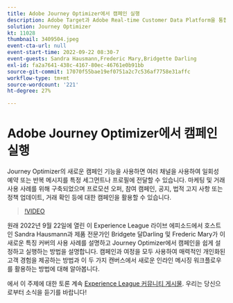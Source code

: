 ```yaml
---
title: Adobe Journey Optimizer에서 캠페인 실행
description: Adobe Target과 Adobe Real-time Customer Data Platform을 통합하여 보다 개인화된 고객 경험을 제공할 수 있습니다. 이 라이브스트림 이벤트에서 이 두 플랫폼을 통합하여 기업이 실시간으로 데이터를 수집한 다음 타겟팅된 경험을 생성하고 테스트하는 방법을 살펴보십시오. 라이브 데모에서 이 강력한 기능의 전체적인 프로세스를 확인하십시오.
solution: Journey Optimizer
kt: 11028
thumbnail: 3409504.jpeg
event-cta-url: null
event-start-time: 2022-09-22 08:30-7
event-guests: Sandra Hausmann,Frederic Mary,Bridgette Darling
exl-id: fa2a7641-438c-4167-80ec-46761e0b91bb
source-git-commit: 17070f55bae19ef0751a2c7c536af7758e31affc
workflow-type: tm+mt
source-wordcount: '221'
ht-degree: 27%

---
```


# Adobe Journey Optimizer에서 캠페인 실행

Journey Optimizer의 새로운 캠페인 기능을 사용하면 여러 채널을 사용하여 일회성 예약 또는 반복 메시지를 특정 세그먼트나 프로필에 전달할 수 있습니다. 마케팅 및 거래 사용 사례를 위해 구축되었으며 프로모션 오퍼, 참여 캠페인, 공지, 법적 고지 사항 또는 정책 업데이트, 거래 확인 등에 대한 캠페인을 활용할 수 있습니다.

>[!VIDEO](https://video.tv.adobe.com/v/3409504/?quality=12&learn=on)

원래 2022년 9월 22일에 열린 이 Experience League 라이브 에피소드에서 호스트인 Sandra Hausmann과 제품 전문가인 Bridgete 달Darling 및 Frederic Mary가 이 새로운 특징 커버의 사용 사례를 설명하고 Journey Optimizer에서 캠페인을 쉽게 설정하고 실행하는 방법을 설명합니다. 캠페인과 여정을 모두 사용하여 매력적인 개인화된 고객 경험을 제공하는 방법과 이 두 가지 캔버스에서 새로운 인라인 메시징 워크플로우를 활용하는 방법에 대해 알아봅니다.

에서 이 주제에 대한 토론 계속 [Experience League 커뮤니티 게시물](https://experienceleaguecommunities.adobe.com/t5/journey-optimizer-discussions/experience-league-live-post-session-discussion-execute-your/m-p/547896#M52). 우리는 당신으로부터 소식을 듣기를 바랍니다!
